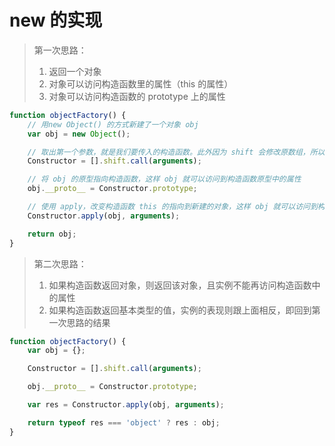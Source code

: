 # new 的实现

> 第一次思路：
> 1. 返回一个对象
> 2. 对象可以访问构造函数里的属性（this 的属性）
> 3. 对象可以访问构造函数的 prototype 上的属性

```js
function objectFactory() {
	// 用new Object() 的方式新建了一个对象 obj
	var obj = new Object();

	// 取出第一个参数，就是我们要传入的构造函数。此外因为 shift 会修改原数组，所以 arguments 会被去除第一个参数
	Constructor = [].shift.call(arguments);

	// 将 obj 的原型指向构造函数，这样 obj 就可以访问到构造函数原型中的属性
	obj.__proto__ = Constructor.prototype;

	// 使用 apply，改变构造函数 this 的指向到新建的对象，这样 obj 就可以访问到构造函数中的属性
	Constructor.apply(obj, arguments);

	return obj;
} 
```

> 第二次思路：
> 1. 如果构造函数返回对象，则返回该对象，且实例不能再访问构造函数中的属性
> 2. 如果构造函数返回基本类型的值，实例的表现则跟上面相反，即回到第一次思路的结果

```js
function objectFactory() {
	var obj = {};

	Constructor = [].shift.call(arguments);

	obj.__proto__ = Constructor.prototype;

	var res = Constructor.apply(obj, arguments);

	return typeof res === 'object' ? res : obj;
}
```